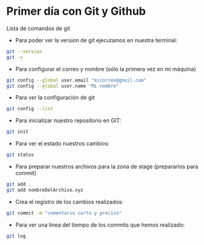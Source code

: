 # Primer día con Git y Github

Lista de comandos de git

* Para poder ver la version de git ejecutamos en nuestra terminal:

```bash
git --version
git -v
```

* Para configurar el correo y nombre (sólo la primera vez en mi máquina)

```bash
git config --global user.email "micorreo@gmail.com"
git config --global user.name "Mi nombre"
```

* Para ver la configuración de git

```bash
git config --list
```

* Para inicializar nuestro repositorio en GIT:

```bash
git init
```

* Para ver el estado nuestros cambios:

```bash
git status
```

* Para preparar nuestros archivos para la zona de stage (prepararlos para commit)

```bash
git add .
git add nombreDelArchivo.xyz
```

* Crea el registro de los cambios realizados:

```bash
git commit -m "comentario corto y preciso"
```

* Para ver una línea del tiempo de los commits que hemos realizado:

```bash
git log
```